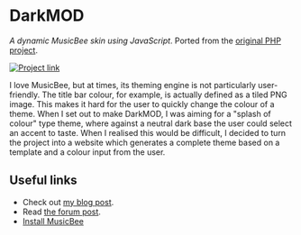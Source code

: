 # DarkMOD
*A dynamic MusicBee skin using JavaScript*. Ported from the [original PHP project](https://github.com/albertnis/darkmod).

[![Project link][screenshot]][project]

I love MusicBee, but at times, its theming engine is not particularly user-friendly. The title bar colour, for example, is actually defined as a tiled PNG image. This makes it hard for the user to quickly change the colour of a theme. When I set out to make DarkMOD, I was aiming for a "splash of colour" type theme, where against a neutral dark base the user could select an accent to taste. When I realised this would be difficult, I decided to turn the project into a website which generates a complete theme based on a template and a colour input from the user.

## Useful links

- Check out [my blog post][blog].
- Read [the forum post][forum].
- [Install MusicBee][install]

[forum]:    http://getmusicbee.com/forum/index.php?topic=17373.0
[blog]:     https://albertnis.com/posts/darkmod/
[install]:  http://getmusicbee.com/
[screenshot]: http://i.imgur.com/gFcEPKW.png
[project]:  https://darkmod.netlify.com/
